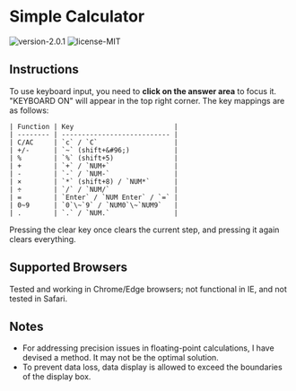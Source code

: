 # Simple Calculator

![version-2.0.1](https://img.shields.io/badge/version-2.0.1-blue)
![license-MIT](https://img.shields.io/badge/license-MIT-green)

## Instructions

To use keyboard input, you need to **click on the answer area** to focus it. "KEYBOARD ON" will appear in the top right corner. The key mappings are as follows:

    | Function | Key                         |
    | -------- | --------------------------- |
    | C/AC     | `c` / `C`                   |
    | +/-      | `~` (shift+&#96;)           |
    | %        | `%` (shift+5)               |
    | +        | `+` / `NUM+`                |
    | -        | `-` / `NUM-`                |
    | ×        | `*` (shift+8) / `NUM*`      |
    | ÷        | `/` / `NUM/`                |
    | =        | `Enter` / `NUM Enter` / `=` |
    | 0~9      | `0`\~`9` / `NUM0`\~`NUM9`   |
    | .        | `.` / `NUM.`                |

Pressing the clear key once clears the current step, and pressing it again clears everything.

## Supported Browsers

Tested and working in Chrome/Edge browsers; not functional in IE, and not tested in Safari.

## Notes

- For addressing precision issues in floating-point calculations, I have devised a method. It may not be the optimal solution.
- To prevent data loss, data display is allowed to exceed the boundaries of the display box.
